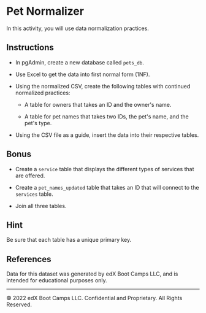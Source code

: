 # Pet Normalizer

In this activity, you will use data normalization practices.

## Instructions

* In pgAdmin, create a new database called `pets_db`.

* Use Excel to get the data into first normal form (1NF).

* Using the normalized CSV, create the following tables with continued normalized practices:

    * A table for owners that takes an ID and the owner's name.

    * A table for pet names that takes two IDs, the pet's name, and the pet's type.

* Using the CSV file as a guide, insert the data into their respective tables.

## Bonus

* Create a `service` table that displays the different types of services that are offered.

* Create a `pet_names_updated` table that takes an ID that will connect to the `services` table.

* Join all three tables.

## Hint

Be sure that each table has a unique primary key.

## References

Data for this dataset was generated by edX Boot Camps LLC, and is intended for educational purposes only.

---

© 2022 edX Boot Camps LLC. Confidential and Proprietary. All Rights Reserved.
